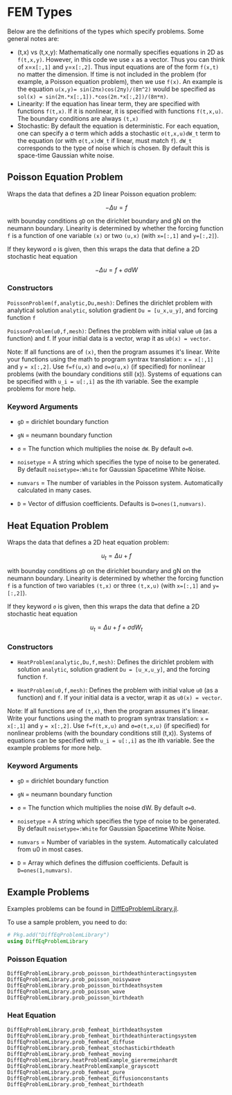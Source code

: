 # FEM Types

Below are the definitions of the types which specify problems. Some general notes are:

* (t,x) vs (t,x,y): Mathematically one normally specifies equations in 2D as ``f(t,x,y)``.
  However, in this code we use `x` as a vector. Thus you can think of ``x``=`x[:,1]` and
  ``y``=`x[:,2]`. Thus input equations are of the form `f(x,t)` no matter the dimension.
  If time is not included in the problem (for example, a Poisson equation problem),
  then we use `f(x)`. An example is the equation ``u(x,y)= sin(2πx)cos(2πy)/(8π^2)``
  would be specified as `sol(x) = sin(2π.*x[:,1]).*cos(2π.*x[:,2])/(8π*π)`.
* Linearity: If the equation has linear term, they are specified with functions
  `f(t,x)`. If it is nonlinear, it is specified with functions `f(t,x,u)`. The boundary
  conditions are always `(t,x)`
* Stochastic: By default the equation is deterministic. For each equation, one can
  specify a σ term which adds a stochastic ``σ(t,x,u)dW_t`` term to the equation
  (or with ``σ(t,x)dW_t`` if linear, must match `f`). ``dW_t`` corresponds to the type
  of noise which is chosen. By default this is space-time Gaussian white noise.

## Poisson Equation Problem

Wraps the data that defines a 2D linear Poisson equation problem:

```math
-Δu = f
```

with bounday conditions `gD` on the dirichlet boundary and gN on the neumann boundary.
Linearity is determined by whether the forcing function `f` is a function of one
variable `(x)` or two `(u,x)` (with `x=[:,1]` and `y=[:,2]`).

If they keyword `σ` is given, then this wraps the data that define a 2D stochastic heat equation

```math
-Δu = f + σdW
```

### Constructors

`PoissonProblem(f,analytic,Du,mesh)`: Defines the dirichlet problem with analytical solution `analytic`, solution gradient `Du = [u_x,u_y]`,
and forcing function `f`

`PoissonProblem(u0,f,mesh)`: Defines the problem with initial value `u0` (as a function) and f.
If your initial data is a vector, wrap it as `u0(x) = vector`.

Note: If all functions are of `(x)`, then the program assumes it's linear. Write
your functions using the math to program syntrax translation: ``x`` `= x[:,1]` and ``y`` `= x[:,2]`.
Use `f=f(u,x)` and `σ=σ(u,x)` (if specified) for nonlinear problems
(with the boundary conditions still (x)). Systems of equations can be specified
with `u_i = u[:,i]` as the ith variable. See the example problems for more help.

### Keyword Arguments

* `gD` = dirichlet boundary function

* `gN` = neumann boundary function

* `σ` = The function which multiplies the noise ``dW``. By default `σ=0`.

* `noisetype` = A string which specifies the type of noise to be generated. By default
  `noisetype=:White` for Gaussian Spacetime White Noise.

* `numvars` = The number of variables in the Poisson system. Automatically calculated in many cases.

* `D` = Vector of diffusion coefficients. Defaults is `D=ones(1,numvars)`.

## Heat Equation Problem

Wraps the data that defines a 2D heat equation problem:

```math
u_t = Δu + f
```

with bounday conditions `gD` on the dirichlet boundary and gN on the neumann boundary.
Linearity is determined by whether the forcing function `f` is a function of two
variables `(t,x)` or three `(t,x,u)` (with `x=[:,1]` and `y=[:,2]`).

If they keyword `σ` is given, then this wraps the data that define a 2D stochastic heat equation

```math
u_t = Δu + f + σdW_t
```

### Constructors

* `HeatProblem(analytic,Du,f,mesh)`: Defines the dirichlet problem with solution `analytic`,
  solution gradient `Du = [u_x,u_y]`, and the forcing function `f`.

* `HeatProblem(u0,f,mesh)`: Defines the problem with initial value `u0` (as a function) and `f`.
  If your initial data is a vector, wrap it as `u0(x) = vector`.

Note: If all functions are of `(t,x)`, then the program assumes it's linear. Write
your functions using the math to program syntrax translation: ``x`` `= x[:,1]` and ``y`` `= x[:,2]`.
Use `f=f(t,x,u)` and `σ=σ(t,x,u)` (if specified) for nonlinear problems
(with the boundary conditions still (t,x)). Systems of equations can be specified
with `u_i = u[:,i]` as the ith variable. See the example problems for more help.

### Keyword Arguments

* `gD` = dirichlet boundary function

* `gN` = neumann boundary function

* `σ` = The function which multiplies the noise dW. By default `σ=0`.

* `noisetype` = A string which specifies the type of noise to be generated. By default
  `noisetype=:White` for Gaussian Spacetime White Noise.

* `numvars` = Number of variables in the system. Automatically calculated from u0 in most cases.

* `D` = Array which defines the diffusion coefficients. Default is `D=ones(1,numvars)`.

## Example Problems

Examples problems can be found in [DiffEqProblemLibrary.jl](https://github.com/JuliaDiffEq/DiffEqProblemLibrary.jl/blob/master/src/fem_premade_problems.jl).

To use a sample problem, you need to do:

```julia
# Pkg.add("DiffEqProblemLibrary")
using DiffEqProblemLibrary
```

### Poisson Equation

```@docs
DiffEqProblemLibrary.prob_poisson_birthdeathinteractingsystem
DiffEqProblemLibrary.prob_poisson_noisywave
DiffEqProblemLibrary.prob_poisson_birthdeathsystem
DiffEqProblemLibrary.prob_poisson_wave
DiffEqProblemLibrary.prob_poisson_birthdeath
```

### Heat Equation

```@docs
DiffEqProblemLibrary.prob_femheat_birthdeathsystem
DiffEqProblemLibrary.prob_femheat_birthdeathinteractingsystem
DiffEqProblemLibrary.prob_femheat_diffuse
DiffEqProblemLibrary.prob_femheat_stochasticbirthdeath
DiffEqProblemLibrary.prob_femheat_moving
DiffEqProblemLibrary.heatProblemExample_gierermeinhardt
DiffEqProblemLibrary.heatProblemExample_grayscott
DiffEqProblemLibrary.prob_femheat_pure
DiffEqProblemLibrary.prob_femheat_diffusionconstants
DiffEqProblemLibrary.prob_femheat_birthdeath
```
